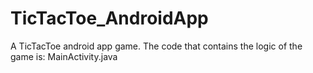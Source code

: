 # TicTacToe_AndroidApp
A TicTacToe android app game.
The code that contains the logic of the game is: 
MainActivity.java 
